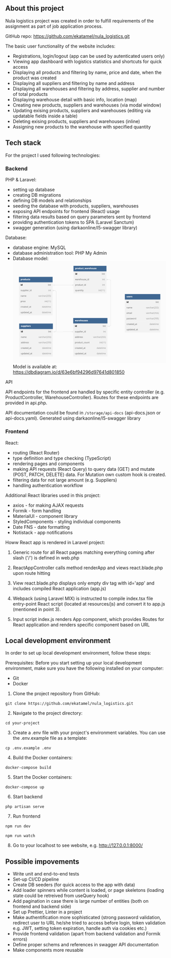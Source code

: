 ## About this project

Nula logistics project was created in order to fulfill requirements of the assignment as part of job application process.

GitHub repo: https://github.com/ekatamel/nula_logistics.git

The basic user functionality of the website includes:

-   Registrations, login/logout (app can be used by autenticated users only)
-   Viewing app dashboard with logistics statistics and shortcuts for quick access
-   Displaying all products and filtering by name, price and date, when the product was created
-   Displaying all suppliers and filtering by name and address
-   Displaying all warehouses and filtering by address, supplier and number of total products
-   Displaying warehouse detail with basic info, location (map)
-   Creating new products, suppliers and warehouses (via modal window)
-   Updating exising products, suppliers and warehouses (editing via updatable fields inside a table)
-   Deleting exising products, suppliers and warehouses (inline)
-   Assigning new products to the warehouse with specified quantity

## Tech stack

For the project I used following technologies:

### Backend

PHP & Laravel:

-   setting up database
-   creating DB migrations
-   defining DB models and relationships
-   seeding the database with products, suppliers, warehouses
-   exposing API endpoints for frontend (React) usage
-   filtering data results based on query parameters sent by frontend
-   providing authentication tokens to SPA (Laravel Sanctum)
-   swagger generation (using darkaonline/l5-swagger library)

Database:

-   database engine: MySQL
-   database administration tool: PHP My Admin
-   Database model:
    ![Database model](/public/images/db-model.png)
    Model is available at:
    https://dbdiagram.io/d/63e6bf94296d97641d801850

API

API endpoints for the frontend are handled by specific entity controller (e.g. ProductController, WarehouseController). Routes for these endpoints are provided in api.php.

API documentation could be found in `/storage/api-docs` (api-docs.json or api-docs.yaml). Generated using darkaonline/l5-swagger library

### Frontend

React:

-   routing (React Router)
-   type definition and type checking (TypeScript)
-   rendering pages and components
-   making API requests (React Query) to query data (GET) and mutate (POST, PATCH, DELETE) data. For Mutation own custom hook is created.
-   filtering data for not large amount (e.g. Suppliers)
-   handling authentication workflow

Additional React libraries used in this project:

-   axios - for making AJAX requests
-   Formik - form handling
-   MaterialUI - component library
-   StyledComponents - styling individual components
-   Date FNS - date formatting
-   Notistack - app notifications

Howw React app is rendered in Laravel project:

1. Generic route for all React pages matching everything coming after slash ('/') is defined in web.php

2. ReactAppController calls method renderApp and views react.blade.php upon route hitting

3. View react.blade.php displays only empty div tag with id='app' and includes compiled React application (app.js)

4. Webpack (using Laravel MIX) is instructed to compile index.tsx file entry-point React script (located at resources/js) and convert it to app.js (mentioned in point 3).

5. Input script index.js renders App component, which provides Routes for React application and renders specific component based on URL

## Local development environment

In order to set up local development environment, follow these steps:

Prerequisites: Before you start setting up your local development environment, make sure you have the following installed on your computer:

-   Git
-   Docker

1. Clone the project repository from GitHub:

```shell script
git clone https://github.com/ekatamel/nula_logistics.git
```

2. Navigate to the project directory:

```shell script
cd your-project
```

3. Create a .env file with your project's environment variables. You can use the .env.example file as a template:

```shell script
cp .env.example .env
```

4. Build the Docker containers:

```shell script
docker-compose build
```

5. Start the Docker containers:

```shell script
docker-compose up
```

6. Start backend

```shell script
php artisan serve
```

7. Run frontend

```shell script
npm run dev
```

```shell script
npm run watch
```

8. Go to your localhost to see website, e.g. http://127.0.0.1:8000/

## Possible impovements

-   Write unit and end-to-end tests
-   Set-up CI/CD pipeline
-   Create DB seeders (for quick access to the app with data)
-   Add loader spinners while content is loaded, or page skeletons (loading state could be retreived from useQuery hook)
-   Add pagination in case there is large number of entities (both on frontend and backend side)
-   Set up Prettier, Linter in a project
-   Make authentification more sophisticated (strong password validation, redirect user to URL he/she tried to access before login, token validation e.g. JWT, setting token expiration, handle auth via cookies etc.)
-   Provide frontend validation (apart from backend validation and Formik errors)
-   Define proper schems and references in swagger API documentation
-   Make components more reusable
